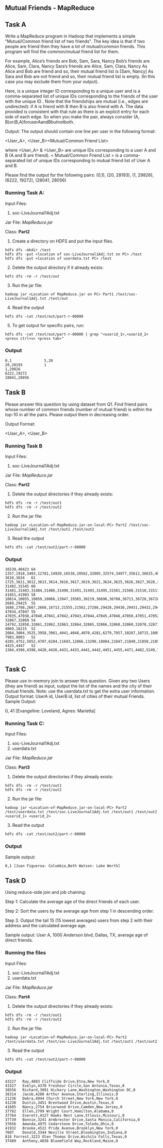 ## Mutual Friends - MapReduce

## Task A
Write a MapReduce program in Hadoop that implements a simple “Mutual/Common friend list of two friends". The key idea is that if two people are friend then they have a lot of mutual/common friends. This program will find the common/mutual friend list for them.

For example,
Alice’s friends are Bob, Sam, Sara, Nancy Bob’s friends are Alice, Sam, Clara, Nancy Sara’s friends are Alice, Sam, Clara, Nancy
As Alice and Bob are friend and so, their mutual friend list is [Sam, Nancy]
As Sara and Bob are not friend and so, their mutual friend list is empty. (In this case you may exclude them from your output).

Here, <User> is a unique integer ID corresponding to a unique user and <Friends> is a
comma-separated list of unique IDs corresponding to the friends of the user with the unique ID <User>. Note that the friendships are mutual (i.e., edges are undirected): if A is friend with B then B is also friend with A. The data provided is consistent with that rule as there is an explicit entry for each side of each edge. So when you make the pair, always consider (A, B)or(B,A)foruserAandBbutnotboth.
  
Output: The output should contain one line per user in the following format:

<User_A>, <User_B><TAB><Mutual/Common Friend List>
  
where <User_A> & <User_B> are unique IDs corresponding to a user A and B (A and B are friend). < Mutual/Common Friend List > is a comma-separated list of unique IDs corresponding to mutual friend list of User A and B.


Please find the output for the following pairs:
(0,1), (20, 28193), (1, 29826), (6222, 19272), (28041, 28056)



### Running Task A: 
Input Files: 
1. soc-LiveJournal1Adj.txt

Jar File: *MapReduce.jar*

Class: **Part2**

1. Create a directory on HDFS and put the input files.
  ```
  hdfs dfs -mkdir /test
  hdfs dfs -put <location of soc-LiveJournal1Adj.txt on PC> /test
  hdfs dfs -put <location of userdata.txt PC> /test
  ```
2. Delete the output directory if it already exists:
```
hdfs dfs -rm -r /test/out
```
3. Run the jar file:
```
hadoop jar <Location of MapReduce.jar on PC> Part1 /test/soc-LiveJournal1Adj.txt /test/out
```
4. Read the output
  ``` 
  hdfs dfs -cat /test/out/part-r-00000
 ```
5. To get output for specific pairs, run:
  ```
  hdfs dfs -cat /test/out/part-r-00000 | grep "<userid_1>,<userid_2> <press ctrl+v> <press tab>"
  ```
  
### Output 
```
0,1               5,20
20,28193          1
1,29826         
6222,19272
28041,28056
```


## Task B
Please answer this question by using dataset from Q1.
Find friend pairs whose number of common friends (number of mutual friend) is within the top-10 in all the pairs. Please
output them in decreasing order.

Output Format:

<User_A>, <User_B> <TAB> <Number of Mutual Friends> <TAB> <List of user ids of Mutual Friends>

### Running Task B
Input Files: 
1. soc-LiveJournal1Adj.txt

Jar File: *MapReduce.jar*

Class: **Part2**

1. Delete the output directories if they already exists:
```
hdfs dfs -rm -r /test/out1
hdfs dfs -rm -r /test/out2
```
2. Run the jar file:
```
hadoop jar <Location-of-MapReduce.jar-on-local-PC> Part2 /test/soc-LiveJournal1Adj.txt /test/out1 /test/out2
```
3. Read the output
  ``` 
  hdfs dfs -cat /test/out2/part-r-00000
 ```

### Output  
```
16539,40423	64	1357,1918,3403,12781,14920,16538,20562,32085,32574,34977,35612,36635,40419,40434,40455,40497,40426,40429,40430,40432,40433,40435,40436,40439,40440,40441,40442,40443,40445,40448,40451,40452,40453,40458,40459,40461,40462,40464,40466,40469,40470,40471,40473,40474,40475,40476,40478,40482,40483,40484,40485,40486,40487,40488,40489,40490,40491,40492,40493,40494,40495,40496,40498,40499
3610,3634	61	1725,3611,3612,3613,3614,3616,3617,3619,3621,3624,3625,3626,3627,3628,3629,3630,3631,3632,3633,3635,3636,3637,3638,3639,3640,3641,3642,3643,3644,3645,3646,3648,3649,3650,3651,3652,3653,3655,3657,3658,3659,3660,3661,3662,3663,3664,3665,3666,3667,3668,3669,3670,3671,3672,3673,3674,3675,3677,3679,3681,3683
31482,31545	60	31481,31483,31484,31486,31490,31491,31493,31495,31501,31508,31510,31511,31521,31523,31529,31531,31540,31547,31556,31561,31565,31573,31575,31485,31488,31489,31496,31497,31498,31499,31500,31502,31507,31509,31512,31514,31520,31522,31524,31525,31532,31534,31535,31536,31539,31543,31544,31548,31557,31558,31564,31566,31569,31570,31576,31577,31578,31581,31582,31583
41851,41903	58	10014,10055,10059,10066,13947,19365,30219,36696,36708,36713,36720,36728,36735,36742,36807,36827,36852,36870,36894,36927,37011,37035,37038,37063,37132,37179,37218,37247,37269,37303,37314,37346,37374,37430,37441,37448,37493,37532,37561,37674,37722,37765,39235,39237,41888,18912,36923,41935,44049,44101,44137,44178,44201,45022,43018,44149,44191,44199
2689,29425	55	1688,2708,2667,2668,16713,21555,21562,27286,29428,29430,29431,29432,29433,29434,29435,29436,29437,29438,29442,29444,29445,29447,29449,29450,29451,29452,29454,29459,29461,29464,29465,29466,29468,29469,29470,29473,29474,29476,29477,29478,29479,29482,29485,29487,29492,29494,29495,29496,29499,29504,29505,29506,29508,29509,29513
47034,47047	55	47035,47038,47040,47041,47042,47043,47044,47045,47046,47050,47051,47052,47054,47055,47056,47057,47058,47059,47060,47062,47063,47066,47067,47068,47070,47071,47073,47074,47075,47076,47077,47078,47079,47082,47083,47084,47085,47086,47087,47088,47089,47090,47091,47096,47097,47098,47099,47100,47102,47103,47104,47108,47110,47113,47109
32867,32869	54	24792,32858,32861,32862,32863,32864,32865,32866,32868,32860,32870,32871,32872,32873,32874,32876,32878,32880,32881,32883,32884,32888,32889,32891,32894,32895,32897,32898,32899,32900,32901,32903,32905,32906,32908,32911,32912,32913,32914,32915,32922,32931,32934,32937,32938,32940,32942,32945,32930,32932,32933,32939,32941,32943
4069,16215	52	2084,3004,3525,3958,3961,4041,4048,4070,4281,6279,7957,10287,10715,10898,10987,11005,11577,16192,16196,16197,16198,16200,16204,16205,16208,16211,16212,16214,660,2660,4159,8508,10408,16218,16229,22091,22102,22118,22158,22883,23211,27410,30811,30864,42719,42810,42811,43238,43709,47669,48067,48920
7983,8003	52	4285,4752,5052,4707,6284,11693,12066,13290,18084,21847,21849,21850,21853,21857,21858,21859,21860,21861,21862,21863,21864,21865,21866,21867,21868,21872,21873,21874,21878,21880,21883,21885,21886,21887,21891,21894,21895,21897,21898,21899,21900,21901,21902,21903,21904,21905,21907,21909,21910,21911,21912,21916
4425,4447	52	1384,4396,4398,4420,4426,4431,4433,4441,4442,4451,4455,4471,4482,5249,7014,11756,23744,32352,32356,32360,32386,32394,32408,32417,32418,32423,32425,32440,32728,32729,32730,32737,32738,32740,32741,32754,32761,32766,32774,32779,32782,32784,32801,32806,32812,32814,35008,35182,35186,35261,38000,40136


```

## Task C
Please use in-memory join to answer this question.
Given any two Users (they are friend) as input, output the list of the names and the city of their mutual friends.
Note: use the userdata.txt to get the extra user information. Output format:
UserA id, UserB id, list of cities of their mutual Friends.
Sample Output:

0, 41 [Evangeline: Loveland, Agnes: Marietta]

### Running Task C:
Input Files: 
1. soc-LiveJournal1Adj.txt
2. userdata.txt

Jar File: *MapReduce.jar*

Class: **Part3**

1. Delete the output directories if they already exists:
```
hdfs dfs -rm -r /test/out1
hdfs dfs -rm -r /test/out2
```
2. Run the jar file:
```
hadoop jar <Location-of-MapReduce.jar-on-local-PC> Part2 /test/userdata.txt /test/soc-LiveJournal1Adj.txt /test/out1 /test/out2 <userid_1> <userid_2>
```
3. Read the output
  ``` 
  hdfs dfs -cat /test/out2/part-r-00000
 ```

### Output 
Sample output:
```
0,1	[Juan Figueroa: Columbia,Beth Watson: Lake Worth]
```

## Task D
Using reduce-side join and job chaining:

Step 1: Calculate the average age of the direct friends of each user.

Step 2: Sort the users by the average age from step 1 in descending order.

Step 3. Output the tail 15 (15 lowest averages) users from step 2 with their address and the
calculated average age.

Sample output:
User A, 1000 Anderson blvd, Dallas, TX, average age of direct friends.

### Running the files
Input Files: 
1. soc-LiveJournal1Adj.txt
2. userdata.txt

Jar File: *MapReduce.jar*

Class: **Part4**

1. Delete the output directories if they already exists:
```
hdfs dfs -rm -r /test/out1
hdfs dfs -rm -r /test/out2
```
2. Run the jar file:
```
hadoop jar <Location-of-MapReduce.jar-on-local-PC> Part2 /test/userdata.txt /test/soc-LiveJournal1Adj.txt /test/out1 /test/out2
```
3. Read the output
  ``` 
  hdfs dfs -cat /test/out2/part-r-00000
```
### Output
```
43227	Ray,4803 Cliffside Drive,Etna,New York,0
43327	Evelyn,4370 Freshour Circle,San Antonio,Texas,0
38556	Richard,3091 Hickory Lane,Washington,Washington DC,0
38314	Jacob,4200 Arthur Avenue,Sterling,Illinois,0
21236	Debra,4944 Church Street,New York,New York,0
41230	Dustin,3451 Brentwood Drive,Austin,Texas,0
41605	Nancy,2754 Briarwood Drive,Camden,New Jersey,0
37782	Ellen,2799 Wright Court,Hamilton,Alabama,0
37764	Everett,4127 Hawks Nest Lane,Stlouis,Missouri,0
37739	Bonnie,3241 Armbrester Drive,Santa Monica,California,0
37656	Amanda,4975 Cedarstone Drive,Toledo,Ohio,0
41932	Brooke,4522 Pride Avenue,Brooklyn,New York,0
7607	Donald,3344 Neville Street,Bloomington,Indiana,0
818	Forrest,3223 Olen Thomas Drive,Wichita Falls,Texas,0
37489	Anthony,4838 Bloomfield Way,Rockland,Maine,0
```
